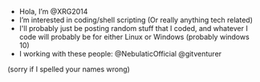 - Hola, I’m @XRG2014
- I’m interested in coding/shell scripting (Or really anything tech related)
- I'll probably just be posting random stuff that I coded, and whatever I code will probably be for either Linux or Windows (probably windows 10)
- I working with these people:
@NebulaticOfficial
@gitventurer

(sorry if I spelled your names wrong)

<!---
XRG2014/XRG2014 is a ✨ special ✨ repository because its `README.md` (this file) appears on your GitHub profile.
You can click the Preview link to take a look at your changes.
--->
